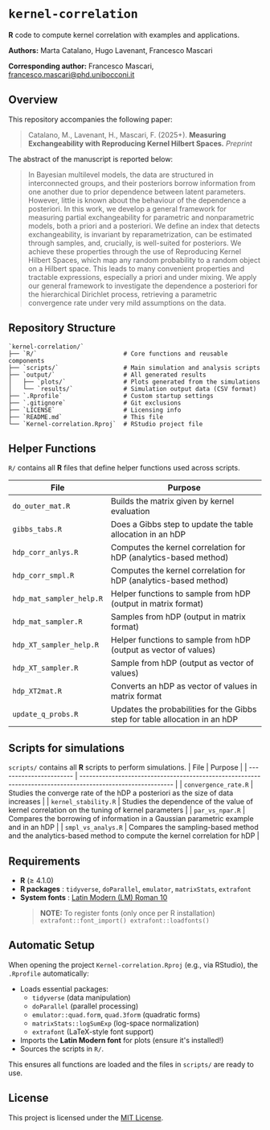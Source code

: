 # `kernel-correlation`

**R** code to compute kernel correlation with examples and applications.

**Authors:** Marta Catalano, Hugo Lavenant, Francesco Mascari

**Corresponding author:** Francesco Mascari, [francesco.mascari@phd.unibocconi.it](mailto:francesco.mascari@phd.unibocconi.it)


## Overview

This repository accompanies the following paper:
> Catalano, M., Lavenant, H., Mascari, F. (2025+). **Measuring Exchangeability with Reproducing Kernel Hilbert Spaces.** *Preprint*

The abstract of the manuscript is reported below:
> In Bayesian multilevel models, the data are structured in interconnected groups, and their posteriors borrow information from one another due to prior dependence between latent parameters. However, little is known about the behaviour of the dependence a posteriori. In this work, we develop a general framework for measuring partial exchangeability for parametric and nonparametric models, both a priori and a posteriori. We define an index that detects exchangeability, is invariant by reparametrization, can be estimated through samples, and, crucially, is well-suited for posteriors. We achieve these properties through the use of Reproducing Kernel Hilbert Spaces, which map any random probability to a random object on a Hilbert space. This leads to many convenient properties and tractable expressions, especially a priori and under mixing. We apply our general framework to investigate the dependence a posteriori for the hierarchical Dirichlet process, retrieving a parametric convergence rate under very mild assumptions on the data.


## Repository Structure

```text
`kernel-correlation/`
├── `R/`                        # Core functions and reusable components
├── `scripts/`                  # Main simulation and analysis scripts
├── `output/`                   # All generated results
│   ├── `plots/`                # Plots generated from the simulations
│   └── `results/`              # Simulation output data (CSV format)
├── `.Rprofile`                 # Custom startup settings
├── `.gitignore`                # Git exclusions
├── `LICENSE`                   # Licensing info
├── `README.md`                 # This file
└── `Kernel-correlation.Rproj`  # RStudio project file
```

## Helper Functions
`R/` contains all **R** files that define helper functions used across scripts.

| File                      | Purpose                                                                     |
| ------------------------- | --------------------------------------------------------------------------- |
| `do_outer_mat.R`          | Builds the matrix given by kernel evaluation                                |
| `gibbs_tabs.R`            | Does a Gibbs step to update the table allocation in an hDP                  |
| `hdp_corr_anlys.R`        | Computes the kernel correlation for hDP (analytics-based method)            |
| `hdp_corr_smpl.R`         | Computes the kernel correlation for hDP (analytics-based method)            |
| `hdp_mat_sampler_help.R`  | Helper functions to sample from hDP (output in matrix format)               |
| `hdp_mat_sampler.R`       | Samples from hDP (output in matrix format)                                  |
| `hdp_XT_sampler_help.R`   | Helper functions to sample from hDP (output as vector of values)            |
| `hdp_XT_sampler.R`        | Sample from hDP (output as vector of values)                                |
| `hdp_XT2mat.R`            | Converts an hDP as vector of values in matrix format                        |
| `update_q_probs.R`        | Updates the probabilities for the Gibbs step for table allocation in an hDP |


## Scripts for simulations
`scripts/` contains all **R** scripts to perform simulations.
| File                    | Purpose                                                                                                     |
| ----------------------- | ----------------------------------------------------------------------------------------------------------- |
| `convergence_rate.R`    | Studies the converge rate of the hDP a posteriori as the size of data increases                             |
| `kernel_stability.R`    | Studies the dependence of the value of kernel correlation on the tuning of kernel parameters                |
| `par_vs_npar.R`         | Compares the borrowing of information in a Gaussian parametric example and in an hDP                        |
| `smpl_vs_analys.R`      | Compares the sampling-based method and the analytics-based method to compute the kernel correlation for hDP |


## Requirements

- **R** (≥ 4.1.0)
- **R packages** : `tidyverse`, `doParallel`, `emulator`, `matrixStats`, `extrafont`
- **System fonts** : [Latin Modern (LM) Roman 10](https://www.ctan.org/tex-archive/fonts/lm)
    > **NOTE:** To register fonts (only once per R installation)
                ```
                extrafont::font_import()
                extrafont::loadfonts()
                ```


##  Automatic Setup

When opening the project `Kernel-correlation.Rproj` (e.g., via RStudio), the `.Rprofile` automatically:

- Loads essential packages:
  - `tidyverse` (data manipulation)
  - `doParallel` (parallel processing)
  - `emulator::quad.form`, `quad.3form` (quadratic forms)
  - `matrixStats::logSumExp` (log-space normalization)
  - `extrafont` (LaTeX-style font support)
- Imports the **Latin Modern font** for plots (ensure it's installed!)
- Sources the scripts in `R/`.

This ensures all functions are loaded and the files in `scripts/` are ready to use.


## License

This project is licensed under the [MIT License](LICENSE).